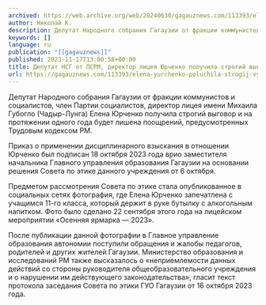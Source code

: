 ```yaml
---
archived: https://web.archive.org/web/20240630/gagauznews.com/113393/elena-yurchenko-poluchila-strogij-vygovor-za-alkogolnoe-foto.html
author: Николай К.
description: Депутат Народного собрания Гагаузии от фракции коммунистов и социалистов, член Партии социалистов, директор лицея имени Михаила Губогло (Чадыр-Лунга) Елена Юрченко получила строгий выговор и на протяжении одного года будет лишена поощрений, предусмотренных Трудовым кодексом РМ. Приказ о применении дисциплинарного взыскания в отношении Юрченко был подписан 18 октября 2023 года врио заместителя начальника Главного управления образования Гагаузии на основании решения Совета по этике данного учреждения от 6 октября. Предметом рассмотрения Совета по этике стала опубликованное в социальных сетях фотография, где Елена Юрченко запечатлена с учащимся 11-го класса, который держит в руке бутылку с алкогольным напитком. Фото было сделано 22 сентября этого […]
keywords: []
language: ru
publication: "[[gagauznews]]"
published: 2023-11-17T13:00:58+00:00
title: Депутат НСГ от ПСРМ, директор лицея Юрченко получила строгий выговор за «алкогольное фото»
url: https://gagauznews.com/113393/elena-yurchenko-poluchila-strogij-vygovor-za-alkogolnoe-foto.html
---
```


Депутат Народного собрания Гагаузии от фракции коммунистов и социалистов, член Партии социалистов, директор лицея имени Михаила Губогло (Чадыр-Лунга) Елена Юрченко получила строгий выговор и на протяжении одного года будет лишена поощрений, предусмотренных Трудовым кодексом РМ.

Приказ о применении дисциплинарного взыскания в отношении Юрченко был подписан 18 октября 2023 года врио заместителя начальника Главного управления образования Гагаузии на основании решения Совета по этике данного учреждения от 6 октября.

Предметом рассмотрения Совета по этике стала опубликованное в социальных сетях фотография, где Елена Юрченко запечатлена с учащимся 11-го класса, который держит в руке бутылку с алкогольным напитком. Фото было сделано 22 сентября этого года на лицейском мероприятии «Осенняя ярмарка — 2023».

После публикации данной фотографии в Главное управление образования автономии поступили обращения и жалобы педагогов, родителей и других жителей Гагаузии. Министерство образования и исследований РМ также высказалось о «неприемлемости данных действий со стороны руководителя общеобразовательного учреждения и о нарушении им действующего законодательства», гласит текст протокола заседания Совета по этики ГУО Гагаузии от 16 октября 2023 года.